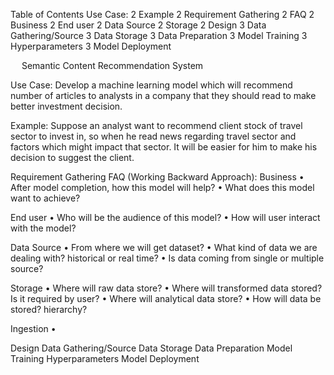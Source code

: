
Table of Contents
Use Case:	2
Example	2
Requirement Gathering	2
FAQ	2
Business	2
End user	2
Data Source	2
Storage	2
Design	3
Data Gathering/Source	3
Data Storage	3
Data Preparation	3
Model Training	3
Hyperparameters	3
Model Deployment	

 
Semantic Content Recommendation System

Use Case:
Develop a machine learning model which will recommend number of articles to analysts in a company that they should read to make better investment decision.

Example:
Suppose an analyst want to recommend client stock of travel sector to invest in, so when he read news regarding travel sector and factors which might impact that sector. It will be easier for him to make his decision to suggest the client. 

Requirement Gathering
FAQ (Working Backward Approach):
Business 
•	After model completion, how this model will help?
•	What does this model want to achieve?


End user
•	Who will be the audience of this model?
•	How will user interact with the model?

Data Source
•	From where we will get dataset?
•	What kind of data we are dealing with? historical or real time?
•	Is data coming from single or multiple source?

Storage
•	Where will raw data store?
•	Where will transformed data stored? Is it required by user?
•	Where will analytical data store? 
•	How will data be stored? hierarchy?

Ingestion
•	

Design
Data Gathering/Source
Data Storage
Data Preparation
Model Training
Hyperparameters
Model Deployment


